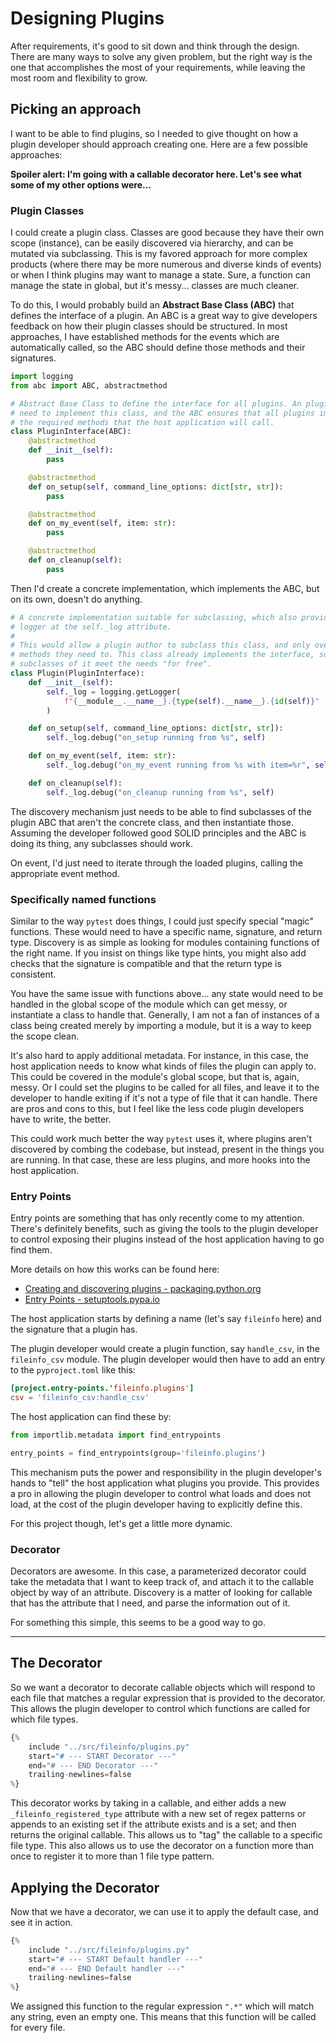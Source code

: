 # Designing Plugins

After requirements, it's good to sit down and think through the design. There are many ways to solve any given problem,
but the right way is the one that accomplishes the most of your requirements, while leaving the most room and
flexibility to grow.

## Picking an approach

I want to be able to find plugins, so I needed to give thought on how a plugin developer should approach creating one.
Here are a few possible approaches:

**Spoiler alert: I'm going with a callable decorator here. Let's see what some of my other options were...**

### Plugin Classes

I could create a plugin class. Classes are good because they have their own scope (instance), can be easily discovered
via hierarchy, and can be mutated via subclassing. This is my favored approach for more complex products (where there
may be more numerous and diverse kinds of events) or when I think plugins may want to manage a state. Sure, a function
can manage the state in global, but it's messy... classes are much cleaner.

To do this, I would probably build an **Abstract Base Class (ABC)** that defines the interface of a plugin. An ABC is
a great way to give developers feedback on how their plugin classes should be structured. In most approaches, I have 
established methods for the events which are automatically called, so the ABC should define those methods and their 
signatures.

```python
import logging
from abc import ABC, abstractmethod

# Abstract Base Class to define the interface for all plugins. An plugin would 
# need to implement this class, and the ABC ensures that all plugins implement 
# the required methods that the host application will call.
class PluginInterface(ABC):
    @abstractmethod
    def __init__(self):
        pass

    @abstractmethod
    def on_setup(self, command_line_options: dict[str, str]):
        pass

    @abstractmethod
    def on_my_event(self, item: str):
        pass

    @abstractmethod
    def on_cleanup(self):
        pass
```

Then I'd create a concrete implementation, which implements the ABC, but on its own, doesn't do anything.

```python
# A concrete implementation suitable for subclassing, which also provides a 
# logger at the self._log attribute.
# 
# This would allow a plugin author to subclass this class, and only override the
# methods they need to. This class already implements the interface, so 
# subclasses of it meet the needs "for free".
class Plugin(PluginInterface):
    def __init__(self):
        self._log = logging.getLogger(
            f"{__module__.__name__}.{type(self).__name__}.{id(self)}"
        )

    def on_setup(self, command_line_options: dict[str, str]):
        self._log.debug("on_setup running from %s", self)

    def on_my_event(self, item: str):
        self._log.debug("on_my_event running from %s with item=%r", self, item)

    def on_cleanup(self):
        self._log.debug("on_cleanup running from %s", self)
```

The discovery mechanism just needs to be able to find subclasses of the plugin ABC that aren't the concrete class, and 
then instantiate those. Assuming the developer followed good SOLID principles and the ABC is doing its thing, any 
subclasses should work.

On event, I'd just need to iterate through the loaded plugins, calling the appropriate event method.

### Specifically named functions

Similar to the way `pytest` does things, I could just specify special "magic" functions. These would need to have a 
specific name, signature, and return type. Discovery is as simple as looking for modules containing functions of the
right name. If you insist on things like type hints, you might also add checks that the signature is compatible and
that the return type is consistent.

You have the same issue with functions above... any state would need to be handled in the global scope of the module
which can get messy, or instantiate a class to handle that. Generally, I am not a fan of instances of a class being 
created merely by importing a module, but it is a way to keep the scope clean.

It's also hard to apply additional metadata. For instance, in this case, the host application needs to know what kinds
of files the plugin can apply to. This could be covered in the module's global scope, but that is, again, messy. Or I
could set the plugins to be called for all files, and leave it to the developer to handle exiting if it's not a type
of file that it can handle. There are pros and cons to this, but I feel like the less code plugin developers have to
write, the better.

This could work much better the way `pytest` uses it, where plugins aren't discovered by combing the codebase, but 
instead, present in the things you are running. In that case, these are less plugins, and more hooks into the host
application.

### Entry Points

Entry points are something that has only recently come to my attention. There's definitely benefits, such as giving the
tools to the plugin developer to control exposing their plugins instead of the host application having to go find them.

More details on how this works can be found here:

* [Creating and discovering plugins - packaging.python.org](https://packaging.python.org/en/latest/guides/creating-and-discovering-plugins/)
* [Entry Points - setuptools.pypa.io](https://setuptools.pypa.io/en/latest/userguide/entry_point.html)

The host application starts by defining a name (let's say `fileinfo` here) and the signature that a plugin has.

The plugin developer would create a plugin function, say `handle_csv`, in the `fileinfo_csv` module. The plugin 
developer would then have to add an entry to the `pyproject.toml` like this:

```toml
[project.entry-points.'fileinfo.plugins']
csv = 'fileinfo_csv:handle_csv'
```

The host application can find these by:

```python
from importlib.metadata import find_entrypoints

entry_points = find_entrypoints(group='fileinfo.plugins')
```

This mechanism puts the power and responsibility in the plugin developer's hands to "tell" the host application what
plugins you provide. This provides a pro in allowing the plugin developer to control what loads and does not load,
at the cost of the plugin developer having to explicitly define this.

For this project though, let's get a little more dynamic.

### Decorator

Decorators are awesome. In this case, a parameterized decorator could take the metadata that I want to keep track of,
and attach it to the callable object by way of an attribute. Discovery is a matter of looking for callable that has
the attribute that I need, and parse the information out of it.

For something this simple, this seems to be a good way to go.

---

## The Decorator

So we want a decorator to decorate callable objects which will respond to each file that matches a regular expression 
that is provided to the decorator. This allows the plugin developer to control which functions are called for which file 
types.

```python
{% 
    include "../src/fileinfo/plugins.py" 
    start="# --- START Decorator ---"
    end="# --- END Decorator ---"
    trailing-newlines=false
%}
```

This decorator works by taking in a callable, and either adds a new `_fileinfo_registered_type` attribute with a new
set of regex patterns or appends to an existing set if the attribute exists and is a set; and then returns the original
callable. This allows us to "tag" the callable to a specific file type. This also allows us to use the decorator on
a function more than once to register it to more than 1 file type pattern.

## Applying the Decorator

Now that we have a decorator, we can use it to apply the default case, and see it in action.

```python
{%
    include "../src/fileinfo/plugins.py"
    start="# --- START Default handler ---"
    end="# --- END Default handler ---"
    trailing-newlines=false
%}
```

We assigned this function to the regular expression `".*"` which will match any string, even an empty one. This means
that this function will be called for every file.
